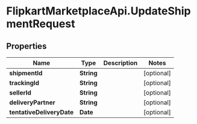 # FlipkartMarketplaceApi.UpdateShipmentRequest

## Properties
Name | Type | Description | Notes
------------ | ------------- | ------------- | -------------
**shipmentId** | **String** |  | [optional] 
**trackingId** | **String** |  | [optional] 
**sellerId** | **String** |  | [optional] 
**deliveryPartner** | **String** |  | [optional] 
**tentativeDeliveryDate** | **Date** |  | [optional] 
